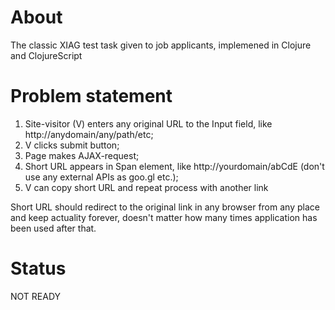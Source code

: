 # About

The classic XIAG test task given to job applicants, implemened in Clojure and ClojureScript

# Problem statement

1. Site-visitor (V) enters any original URL to the Input field, like http://anydomain/any/path/etc;
2. V clicks submit button;
3. Page makes AJAX-request;
4. Short URL appears in Span element, like http://yourdomain/abCdE (don't use any external APIs as goo.gl etc.);
5. V can copy short URL and repeat process with another link

Short URL should redirect to the original link in any browser from any place and keep actuality forever, doesn't matter how many times application has been used after that.

# Status

NOT READY
